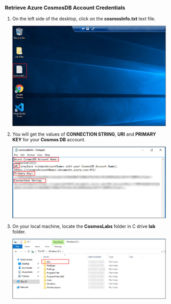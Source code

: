### Retrieve Azure CosmosDB Account Credentials

1. On the left side of the desktop, click on the **cosmosInfo.txt** text file.
   
   <img src="images/labcosmos1.jpg"/><br/>
 
1. You will get the values of  **CONNECTION STRING**, **URI** and **PRIMARY KEY** for your **Cosmos DB** account.

    <img src="images/labcosmos3.jpg"/><br/>

1. On your local machine, locate the **CosmosLabs** folder in C drive **lab** folder.

    <img src="images/labscosmos.jpg"/><br/>
